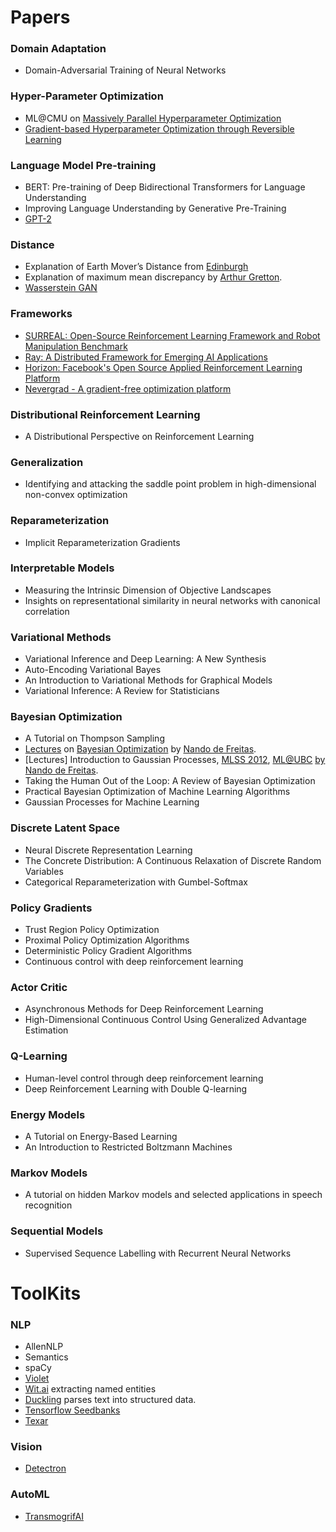 # Papers

### Domain Adaptation
- Domain-Adversarial Training of Neural Networks

### Hyper-Parameter Optimization
- ML@CMU on [Massively Parallel Hyperparameter Optimization](https://blog.ml.cmu.edu/2018/12/12/massively-parallel-hyperparameter-optimization/)
- [Gradient-based Hyperparameter Optimization through Reversible Learning](https://arxiv.org/abs/1502.03492)

### Language Model Pre-training
- BERT: Pre-training of Deep Bidirectional Transformers for Language Understanding
- Improving Language Understanding by Generative Pre-Training
- [GPT-2](https://blog.openai.com/better-language-models/)

### Distance
- Explanation of Earth Mover’s Distance from [Edinburgh](http://homepages.inf.ed.ac.uk/rbf/CVonline/LOCAL_COPIES/RUBNER/emd.htm)
- Explanation of maximum mean discrepancy by [Arthur Gretton](https://vimeo.com/53228255).
- [Wasserstein GAN](https://arxiv.org/pdf/1701.07875.pdf)

### Frameworks
- [SURREAL: Open-Source Reinforcement Learning Framework and Robot Manipulation Benchmark](https://surreal.stanford.edu)
- [Ray: A Distributed Framework for Emerging AI Applications](https://github.com/ray-project/ray)
- [Horizon: Facebook's Open Source Applied Reinforcement Learning Platform](https://github.com/facebookresearch/Horizon)
- [Nevergrad - A gradient-free optimization platform](https://github.com/facebookresearch/nevergrad)

### Distributional Reinforcement Learning
- A Distributional Perspective on Reinforcement Learning

### Generalization
- Identifying and attacking the saddle point problem in high-dimensional non-convex optimization

### Reparameterization
- Implicit Reparameterization Gradients

### Interpretable Models
- Measuring the Intrinsic Dimension of Objective Landscapes
- Insights on representational similarity in neural networks with canonical correlation

### Variational Methods
- Variational Inference and Deep Learning: A New Synthesis
- Auto-Encoding Variational Bayes
- An Introduction to Variational Methods for Graphical Models
- Variational Inference: A Review for Statisticians

### Bayesian Optimization
- A Tutorial on Thompson Sampling
- [Lectures](https://www.youtube.com/watch?v=YB64VoGQsK8) on [Bayesian Optimization](https://www.youtube.com/watch?v=VtM7ylGHtF4) by [Nando de Freitas](https://www.youtube.com/watch?v=vz3D36VXefI&t=1839s&index=11&list=PLE6Wd9FR--EdyJ5lbFl8UuGjecvVw66F6).
- [Lectures] Introduction to Gaussian Processes, [MLSS 2012](https://www.youtube.com/watch?v=BS4Wd5rwNwE), [ML@UBC](https://www.youtube.com/watch?v=4vGiHC35j9s) [by](https://www.youtube.com/watch?v=MfHKW5z-OOA&list=PLE6Wd9FR--EdyJ5lbFl8UuGjecvVw66F6&t=2257s&index=10) [Nando de Freitas](https://www.youtube.com/watch?v=vz3D36VXefI&index=10&list=PLE6Wd9FR--EdyJ5lbFl8UuGjecvVw66F6).
- Taking the Human Out of the Loop: A Review of Bayesian Optimization
- Practical Bayesian Optimization of Machine Learning Algorithms
- Gaussian Processes for Machine Learning

### Discrete Latent Space
- Neural Discrete Representation Learning
- The Concrete Distribution: A Continuous Relaxation of Discrete Random Variables
- Categorical Reparameterization with Gumbel-Softmax

### Policy Gradients
- Trust Region Policy Optimization
- Proximal Policy Optimization Algorithms
- Deterministic Policy Gradient Algorithms
- Continuous control with deep reinforcement learning

### Actor Critic
- Asynchronous Methods for Deep Reinforcement Learning
- High-Dimensional Continuous Control Using Generalized Advantage Estimation

### Q-Learning
- Human-level control through deep reinforcement learning
- Deep Reinforcement Learning with Double Q-learning

### Energy Models
- A Tutorial on Energy-Based Learning
- An Introduction to Restricted Boltzmann Machines

### Markov Models
- A tutorial on hidden Markov models and selected applications in speech recognition

### Sequential Models
- Supervised Sequence Labelling with Recurrent Neural Networks


# ToolKits
### NLP
- AllenNLP
- Semantics
- spaCy
- [Violet](http://helloviolet.ai)
- [Wit.ai](https://wit.ai) extracting named entities
- [Duckling](https://github.com/facebook/duckling) parses text into structured data.
- [Tensorflow Seedbanks](http://tools.google.com/seedbank/)
- [Texar](https://texar.io)

### Vision
- [Detectron](https://github.com/facebookresearch/Detectron)

### AutoML
- [TransmogrifAI](https://transmogrif.ai)
